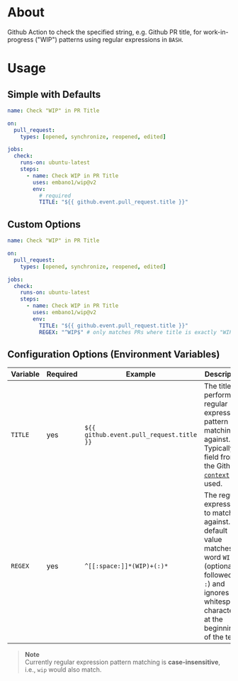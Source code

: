 # About

Github Action to check the specified string, e.g. Github PR title, for
work-in-progress ("WIP") patterns using regular expressions in `BASH`.

# Usage

## Simple with Defaults

```yaml
name: Check "WIP" in PR Title

on:
  pull_request:
    types: [opened, synchronize, reopened, edited]

jobs:
  check:
    runs-on: ubuntu-latest
    steps:
      - name: Check WIP in PR Title
        uses: embano1/wip@v2
        env:
          # required
          TITLE: "${{ github.event.pull_request.title }}"
```

## Custom Options

```yaml
name: Check "WIP" in PR Title

on:
  pull_request:
    types: [opened, synchronize, reopened, edited]

jobs:
  check:
    runs-on: ubuntu-latest
    steps:
      - name: Check WIP in PR Title
        uses: embano1/wip@v2
        env:
          TITLE: "${{ github.event.pull_request.title }}"
          REGEX: "^WIP$" # only matches PRs where title is exactly "WIP"

```

## Configuration Options (Environment Variables)

| Variable | Required | Example                                  | Description                                                                                                                                                                                                                            |
|----------|----------|------------------------------------------|----------------------------------------------------------------------------------------------------------------------------------------------------------------------------------------------------------------------------------------|
| `TITLE`  | yes      | `${{ github.event.pull_request.title }}` | The title to perform regular expression pattern matching against. Typically a field from the Github [`context`](https://docs.github.com/en/actions/reference/context-and-expression-syntax-for-github-actions#github-context) is used. |
| `REGEX`  | yes      | `^[[:space:]]*(WIP)+(:)*`                | The regular expression to match against. The default value matches the word `WIP` (optionally followed by `:`) and ignores any whitespace character(s) at the beginning of the text                                                    |

> **Note**  
> Currently regular expression pattern matching is **case-insensitive**, i.e., `wip` would also match.